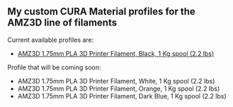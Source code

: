 ## My custom CURA Material profiles for the AMZ3D line of filaments

Current available profiles are:

- [AMZ3D 1.75mm PLA 3D Printer Filament, Black, 1 Kg spool (2.2 lbs)](https://github.com/geekafy/creality_ender5_config_and_notes/blob/master/cura/materials/AMZ3D/AMZ3D%201.75mm%20PLA%203D%20Printer%20Filament%2C%20Black%2C%201%20Kg%20spool%20(2.2%20lbs)%20.xml.fdm_material)

Profile that will be coming soon:

- AMZ3D 1.75mm PLA 3D Printer Filament, White, 1 Kg spool (2.2 lbs)
- AMZ3D 1.75mm PLA 3D Printer Filament, Orange, 1 Kg spool (2.2 lbs)
- AMZ3D 1.75mm PLA 3D Printer Filament, Dark Blue, 1 Kg spool (2.2 lbs)
